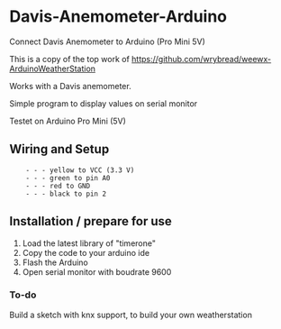 # Davis-Anemometer-Arduino
Connect Davis Anemometer to Arduino (Pro Mini 5V)

This is a copy of the top work of https://github.com/wrybread/weewx-ArduinoWeatherStation

Works with a Davis anemometer.

Simple program to display values on serial monitor

Testet on Arduino Pro Mini (5V)

## Wiring and Setup
        - - - yellow to VCC (3.3 V)
        - - - green to pin A0
        - - - red to GND
        - - - black to pin 2

## Installation / prepare for use
1. Load the latest library of "timerone" 
2. Copy the code to your arduino ide
3. Flash the Arduino 
4. Open serial monitor with boudrate 9600

### To-do 
Build a sketch with knx support, to build your own weatherstation
